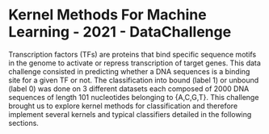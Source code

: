 # Kernel Methods For Machine Learning - 2021 - DataChallenge

Transcription factors (TFs) are proteins that bind specific sequence motifs in the genome to activate or repress transcription of target genes. This data challenge consisted in predicting whether a DNA sequences is a binding site for a given TF or not. The classification into bound (label 1) or unbound (label 0) was done on 3 different datasets each composed of 2000 DNA sequences of length 101 nucleotides belonging to {A,C,G,T\}. This challenge brought us to explore kernel methods for classification and therefore implement several kernels and typical classifiers detailed in the following sections.
